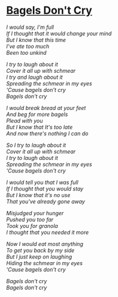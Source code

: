 [Bagels Don't Cry](https://www.youtube.com/watch?v=Q460cEwJgCI)
============

*I would say, I'm full*  
*If I thought that it would change your mind*  
*But I know that this time*  
*I've ate too much*  
*Been too unkind*

*I try to laugh about it*  
*Cover it all up with schmear*  
*I try and laugh about it*  
*Spreading the schmear in my eyes*  
*'Cause bagels don't cry*  
*Bagels don't cry*

*I would break bread at your feet*  
*And beg for more bagels*  
*Plead with you*  
*But I know that It's too late*  
*And now there's nothing I can do*

*So I try to laugh about it*  
*Cover it all up with schmear*  
*I try to laugh about it*  
*Spreading the schmear in my eyes*  
*'Cause bagels don't cry*

*I would tell you that I was full*  
*If I thought that you would stay*  
*But I know that it's no use*  
*That you've already gone away*

*Misjudged your hunger*  
*Pushed you too far*  
*Took you for granola*  
*I thought that you needed it more*  

*Now I would eat most anything*  
*To get you back by my side*  
*But I just keep on laughing*  
*Hiding the schmear in my eyes*  
*'Cause bagels don't cry*  

*Bagels don't cry*  
*Bagels don't cry*  
